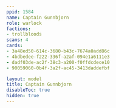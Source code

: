 ```yaml
---
ppid: 1584
name: Captain Gunnbjorn
role: warlock
factions:
- trollbloods
scans: 4
cards:
- 3a48ed50-614c-3680-b43c-7674a0add86c
- 4bdbedee-f222-336f-a2af-094e1a6111e3
- dadf03de-ac2f-38c3-a200-f0ffdcdece10
- 90059060-0b4f-3a2f-ac45-3413daddefbf

layout: model
title: Captain Gunnbjorn
disableToc: true
hidden: true
---
```

